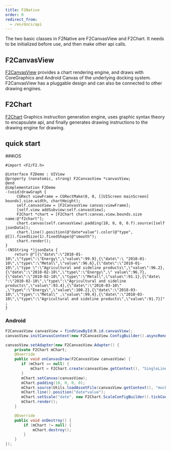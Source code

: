 ```yaml
---
title: F2Native
order: 0
redirect_from:
  - /en/docs/api
---
```


The two basic classes in F2Native are F2CanvasView and F2Chart. It needs to be initialized before use, and then make other api calls.

## F2CanvasView

[F2CanvasView](./F2CanvasView.md) provides a chart rendering engine, and draws with CoreGraphics and Android Canvas of the underlying docking system. F2CanvasView has a pluggable design and can also be connected to other drawing engines.


## F2Chart
[F2Chart](./chart/F2Chart.md) Graphics instruction generation engine, uses graphic syntax theory to encapsulate api, and finally generates drawing instructions to the drawing engine for drawing.

## quick start

###iOS

````obj-c
#import <F2/F2.h>

@interface F2Demo : UIView
@property (nonatomic, strong) F2CanvasView *canvasView;
@end
@implementation F2Demo
-(void)drawGraph {
     CGRect viewFrame = CGRectMake(0, 0, [[UIScreen mainScreen] bounds].size.width, chartHeight);
     self.canvasView = [F2CanvasView canvas:viewFrame];
     [self.view addSubview:self.canvasView];
     F2Chart *chart = [F2Chart chart:canvas.view.bounds.size name:@"f2chart"];
     chart.canvas(self.canvasView).padding(10, 0, 0, 0.f).source([self jsonData]);
     chart.line().position(@"date*value").color(@"type", @[]).fixedSize(1).fixedShape(@"smooth");
     chart.render();
}
-(NSString *)jsonData {
    return @"[{\"date\":\"2010-01-10\",\"type\":\"Energy\",\"value\":99.9},{\"date\":\ "2010-01-10\",\"type\":\"Metal\",\"value\":96.6},{\"date\":\"2010-01-10\",\"type \":\"Agricultural and sideline products\",\"value\":96.2},{\"date\":\"2010-02-10\",\"type\":\"Energy\",\" value\":96.7},{\"date\":\"2010-02-10\",\"type\":\"Metal\",\"value\":91.1},{\"date\ ":\"2010-02-10\",\"type\":\"Agricultural and sideline products\",\"value\":93.4},{\"date\":\"2010-03-10\" ,\"type\":\"Energy\",\"value\":100.2},{\"date\":\"2010-03-10\",\"type\":\"Metal\" ,\"value\":99.4},{\"date\":\"2010-03-10\",\"type\":\"Agricultural and sideline products\",\"value\":91.7}]" ;
}

````

### Android

````java
F2CanvasView canvasView = findViewById(R.id.canvasView);
canvasView.initCanvasContext(new F2CanvasView.ConfigBuilder().asyncRender(true).build());

canvasView.setAdapter(new F2CanvasView.Adapter() {
    private F2Chart mChart;
    @Override
    public void onCanvasDraw(F2CanvasView canvasView) {
       if (mChart == null) {
           mChart = F2Chart.create(canvasView.getContext(), "SingleLineChart_1", canvasView.getWidth(), canvasView.getHeight());
       }
       mChart.setCanvas(canvasView);
       mChart.padding(10, 0, 0, 0);
       mChart.source(Utils.loadAssetFile(canvasView.getContext(), "mockData_singleLineChart.json"));
       mChart.line().position("date*value");
       mChart.setScale("date", new F2Chart.ScaleConfigBuilder().tickCount(3));
       mChart.render();
    }

    @Override
    public void onDestroy() {
        if (mChart != null) {
            mChart.destroy();
        }
    }
});
````